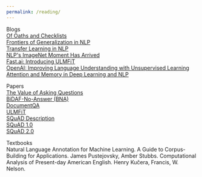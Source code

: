 ```yaml
---
permalink: /reading/
---
```


Blogs    
[Of Oaths and Checklists](https://www.oreilly.com/ideas/of-oaths-and-checklists)  
[Frontiers of Generalization in NLP](https://thegradient.pub/frontiers-of-generalization-in-natural-language-processing/)  
[Transfer Learning in NLP](https://blog.feedly.com/transfer-learning-in-nlp)  
[NLP's ImageNet Moment Has Arrived](http://ruder.io/nlp-imagenet)  
[Fast.ai: Introducing ULMFiT](http://nlp.fast.ai/classification/2018/05/15/introducting-ulmfit.html)  
[OpenAI: Improving Language Understanding with Unsupervised Learning](https://blog.openai.com/language-unsupervised/)  
[Attention and Memory in Deep Learning and NLP](http://www.wildml.com/2016/01/attention-and-memory-in-deep-learning-and-nlp/)  
  
Papers  
[The Value of Asking Questions](https://www.ncbi.nlm.nih.gov/pmc/articles/PMC3596240/)  
[BiDAF-No-Answer (BNA)](https://arxiv.org/pdf/1611.01603)  
[DocumentQA](https://arxiv.org/pdf/1710.10723)  
[ULMFiT](https://arxiv.org/pdf/1801.06146)  
[SQuAD Description](https://arxiv.org/pdf/1606.05250)  
[SQuAD 1.0](http://arxiv.org/abs/1606.05250)  
[SQuAD 2.0](http://arxiv.org/abs/1806.03822)  

Textbooks  
Natural Language Annotation for Machine Learning. A Guide to Corpus-Building for Applications. James Pustejovsky, Amber Stubbs.  Computational Analysis of Present-day American English. Henry Kučera, Francis, W. Nelson.  
